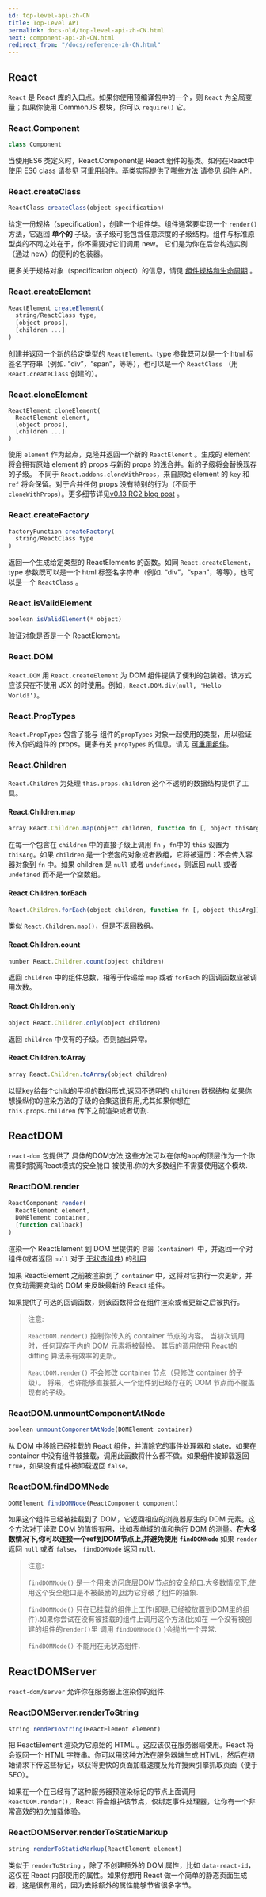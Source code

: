 ```yaml
---
id: top-level-api-zh-CN
title: Top-Level API
permalink: docs-old/top-level-api-zh-CN.html
next: component-api-zh-CN.html
redirect_from: "/docs/reference-zh-CN.html"
---
```


## React

`React` 是 React 库的入口点。如果你使用预编译包中的一个，则 `React` 为全局变量；如果你使用 CommonJS 模块，你可以 `require()` 它。


### React.Component

```javascript
class Component
```

当使用ES6 类定义时，React.Component是 React 组件的基类。如何在React中使用 ES6 class 请参见 [可重用组件](/react/docs/reusable-components-zh-CN.html#es6-classes)。基类实际提供了哪些方法 请参见 [组件 API](/react/docs/component-api-zh-CN.html).


### React.createClass

```javascript
ReactClass createClass(object specification)
```

给定一份规格（specification），创建一个组件类。组件通常要实现一个 `render()` 方法，它返回 **单个的** 子级。该子级可能包含任意深度的子级结构。组件与标准原型类的不同之处在于，你不需要对它们调用 new。  它们是为你在后台构造实例（通过 new）的便利的包装器。

更多关于规格对象（specification object）的信息，请见 [组件规格和生命周期](/react/docs/component-specs-zh-CN.html) 。


### React.createElement

```javascript
ReactElement createElement(
  string/ReactClass type,
  [object props],
  [children ...]
)
```

创建并返回一个新的给定类型的 `ReactElement`。type 参数既可以是一个 html 标签名字符串（例如. “div”，“span”，等等），也可以是一个 `ReactClass` （用 `React.createClass` 创建的）。



### React.cloneElement

```
ReactElement cloneElement(
  ReactElement element,
  [object props],
  [children ...]
)
```

使用 `element` 作为起点，克隆并返回一个新的 `ReactElement` 。生成的 element 将会拥有原始 element 的 props 与新的 props 的浅合并。新的子级将会替换现存的子级。 不同于 `React.addons.cloneWithProps`，来自原始 element 的 `key` 和 `ref` 将会保留。对于合并任何 props 没有特别的行为（不同于 `cloneWithProps`）。更多细节详见[v0.13 RC2 blog post](/react/blog/2015/03/03/react-v0.13-rc2.html) 。


### React.createFactory

```javascript
factoryFunction createFactory(
  string/ReactClass type
)
```

返回一个生成给定类型的 ReactElements 的函数。如同 `React.createElement`，type 参数既可以是一个 html 标签名字符串（例如. “div”，“span”，等等），也可以是一个 `ReactClass` 。


### React.isValidElement

```javascript
boolean isValidElement(* object)
```

验证对象是否是一个 ReactElement。


### React.DOM

`React.DOM` 用 `React.createElement` 为 DOM 组件提供了便利的包装器。该方式应该只在不使用 JSX 的时使用。例如，`React.DOM.div(null, 'Hello World!')`。


### React.PropTypes

`React.PropTypes` 包含了能与 组件的`propTypes` 对象一起使用的类型，用以验证传入你的组件的 props。更多有关 `propTypes` 的信息，请见 [可重用组件](/react/docs/reusable-components-zh-CN.html)。


### React.Children

`React.Children` 为处理 `this.props.children` 这个不透明的数据结构提供了工具。

#### React.Children.map

```javascript
array React.Children.map(object children, function fn [, object thisArg])
```

在每一个包含在 `children` 中的直接子级上调用 `fn` ，`fn`中的 `this` 设置为 `thisArg`。如果 `children` 是一个嵌套的对象或者数组，它将被遍历：不会传入容器对象到 `fn` 中。如果 children 是 `null` 或者 `undefined`，则返回 `null` 或者 `undefined` 而不是一个空数组。

#### React.Children.forEach

```javascript
React.Children.forEach(object children, function fn [, object thisArg])
```

类似 `React.Children.map()`，但是不返回数组。

#### React.Children.count

```javascript
number React.Children.count(object children)
```

返回 `children` 中的组件总数，相等于传递给 `map` 或者 `forEach` 的回调函数应被调用次数。

#### React.Children.only

```javascript
object React.Children.only(object children)
```

返回 `children` 中仅有的子级。否则抛出异常。

#### React.Children.toArray

```javascript
array React.Children.toArray(object children)
```

以赋key给每个child的平坦的数组形式,返回不透明的 `children` 数据结构.如果你想操纵你的渲染方法的子级的合集这很有用,尤其如果你想在 `this.props.children` 传下之前渲染或者切割.

## ReactDOM

`react-dom` 包提供了 具体的DOM方法,这些方法可以在你的app的顶层作为一个你需要时脱离React模式的安全舱口 被使用.你的大多数组件不需要使用这个模块.

### ReactDOM.render

```javascript
ReactComponent render(
  ReactElement element,
  DOMElement container,
  [function callback]
)
```

渲染一个 ReactElement 到 DOM 里提供的 `容器（container）`中，并返回一个对 组件(或者返回 `null` 对于 [无状态组件](/react/docs/reusable-components-zh-CN.html#无状态函数)) 的[引用](/react/docs/more-about-refs.html)

如果 ReactElement 之前被渲染到了 `container` 中，这将对它执行一次更新，并仅变动需要变动的 DOM 来反映最新的 React 组件。

如果提供了可选的回调函数，则该函数将会在组件渲染或者更新之后被执行。

> 注意:
>
> `ReactDOM.render()` 控制你传入的 container 节点的内容。
>  当初次调用时，任何现存于内的 DOM 元素将被替换。
>  其后的调用使用 React的 diffing 算法来有效率的更新。
>
> `ReactDOM.render()` 不会修改 container 节点（只修改 container 的子级）。
>  将来，也许能够直接插入一个组件到已经存在的 DOM 节点而不覆盖
>  现有的子级。


### ReactDOM.unmountComponentAtNode

```javascript
boolean unmountComponentAtNode(DOMElement container)
```

从 DOM 中移除已经挂载的 React 组件，并清除它的事件处理器和 state。如果在 container 中没有组件被挂载，调用此函数将什么都不做。如果组件被卸载返回 `true`，如果没有组件被卸载返回 `false`。


### ReactDOM.findDOMNode

```javascript
DOMElement findDOMNode(ReactComponent component)
```
如果这个组件已经被挂载到了 DOM，它返回相应的浏览器原生的 DOM 元素。这个方法对于读取 DOM 的值很有用，比如表单域的值和执行 DOM 的测量。**在大多数情况下,你可以连接一个ref到DOM节点上,并避免使用 `findDOMNode`** 如果 `render` 返回 `null` 或者 `false`， `findDOMNode` 返回 `null`.

> 注意:
>
> `findDOMNode()` 是一个用来访问底层DOM节点的安全舱口.大多数情况下,使用这个安全舱口是不被鼓励的,因为它穿破了组件的抽象.
>
> `findDOMNode()` 只在已挂载的组件上工作(即是,已经被放置到DOM里的组件).如果你尝试在没有被挂载的组件上调用这个方法(比如在 一个没有被创建的组件的`render()`里 调用 `findDOMNode()` )会抛出一个异常.
>
> `findDOMNode()` 不能用在无状态组件.

## ReactDOMServer

`react-dom/server` 允许你在服务器上渲染你的组件.

### ReactDOMServer.renderToString

```javascript
string renderToString(ReactElement element)
```

把 ReactElement 渲染为它原始的 HTML 。这应该仅在服务器端使用。React 将会返回一个 HTML 字符串。你可以用这种方法在服务器端生成 HTML，然后在初始请求下传这些标记，以获得更快的页面加载速度及允许搜索引擎抓取页面（便于 SEO）。

如果在一个在已经有了这种服务器预渲染标记的节点上面调用 `ReactDOM.render()`，React 将会维护该节点，仅绑定事件处理器，让你有一个非常高效的初次加载体验。


### ReactDOMServer.renderToStaticMarkup

```javascript
string renderToStaticMarkup(ReactElement element)
```

类似于 `renderToString` ，除了不创建额外的 DOM 属性，比如 `data-react-id`，这仅在 React 内部使用的属性。如果你想用 React 做一个简单的静态页面生成器，这是很有用的，因为去除额外的属性能够节省很多字节。

